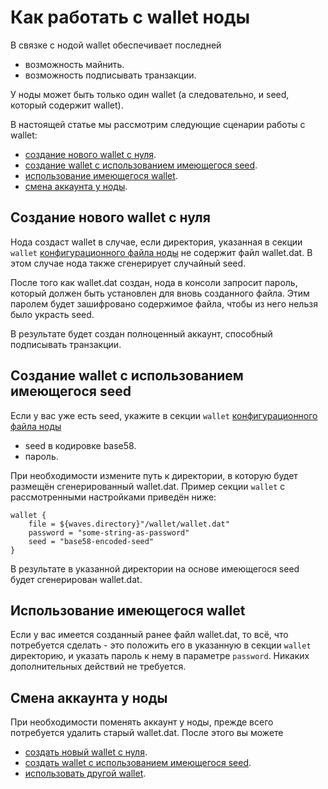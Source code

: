 # Как работать с wallet ноды

В связке с нодой wallet обеспечивает последней

* возможность майнить.
* возможность подписывать транзакции.

У ноды может быть только один wallet (а следовательно, и seed, который содержит wallet).

В настоящей статье мы рассмотрим следующие сценарии работы с wallet:

* [создание нового wallet с нуля](#new).
* [создание wallet с использованием имеющегося seed](#existing-seed).
* [использование имеющегося wallet](#existing-wallet).
* [смена аккаунта у ноды](#re-create).


## Создание нового wallet с нуля <a id="new"></a>

Нода создаст wallet в случае, если директория, указанная в секции `wallet` [конфигурационного файла ноды](https://github.com/wavesplatform/Waves/blob/master/node/src/main/resources/application.conf) не содержит файл wallet.dat. В этом случае нода также сгенерирует случайный seed.

После того как wallet.dat создан, нода в консоли запросит пароль, который должен быть установлен для вновь созданного файла. Этим паролем будет зашифровано содержимое файла, чтобы из него нельзя было украсть seed.

В результате будет создан полноценный аккаунт, способный подписывать транзакции.

## Cоздание wallet с использованием имеющегося seed <a id="existing-seed"></a>

Если у вас уже есть seed, укажите в секции `wallet` [конфигурационного файла ноды](https://github.com/wavesplatform/Waves/blob/master/node/src/main/resources/application.conf)

* seed в кодировке base58.
* пароль.

При необходимости измените путь к директории, в которую будет размещён сгенерированный wallet.dat. Пример секции `wallet` с рассмотренными настройками приведён ниже:

```
wallet {
    file = ${waves.directory}"/wallet/wallet.dat"
    password = "some-string-as-password"
    seed = "base58-encoded-seed"
}
```

В результате в указанной директории на основе имеющегося seed будет сгенерирован wallet.dat.

## Использование имеющегося wallet <a id="existing-wallet"></a>

Если у вас имеется созданный ранее файл wallet.dat, то всё, что потребуется сделать - это положить его в указанную в секции `wallet` директорию, и указать пароль к нему в параметре `password`. Никаких дополнительных действий не требуется.

## Смена аккаунта у ноды <a id="re-create"></a>

При необходимости поменять аккаунт у ноды, прежде всего потребуется удалить старый wallet.dat. После этого вы можете

* [создать новый wallet с нуля](#new).
* [создать wallet с использованием имеющегося seed](#existing-seed).
* [использовать другой wallet](#existing-wallet).
